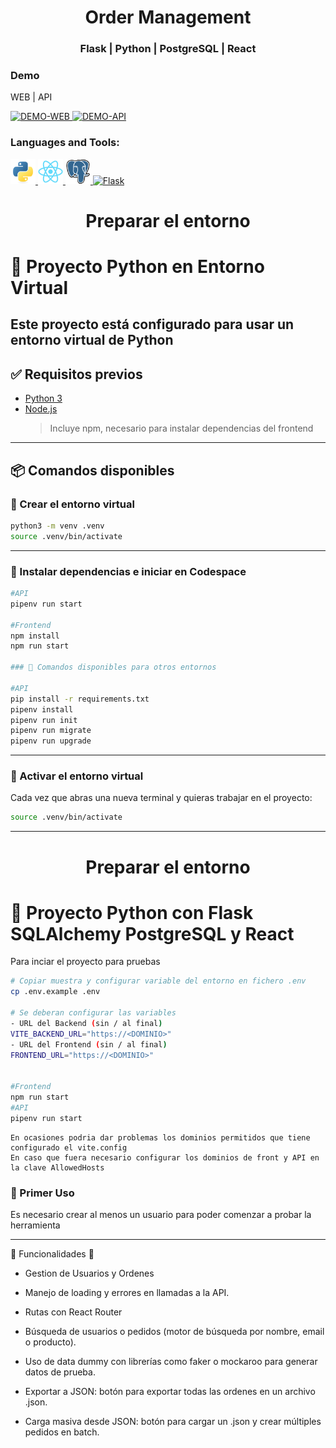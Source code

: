 <h1 align="center">Order Management </h1>
<h3 align="center">Flask | Python | PostgreSQL | React</h3>

<p align="left">
</p>

<h3 align="left">Demo</h3>
<p align="left">
  <p>WEB | API </p>
<a href="https://oms.gpp.one" target="_blank" rel="noreferrer">
    <img src="https://oms.gpp.one/world-wide-web.png" alt="DEMO-WEB" width="40" height="40"/>
</a>
<a href="https://omsapi.gpp.one" target="_blank" rel="noreferrer">
     <img src="https://oms.gpp.one/api.png" alt="DEMO-API" width="40" height="40"/>
</a>
</p>
<h3 align="left">Languages and Tools:</h3>
<p align="left">
  <a href="https://www.python.org" target="_blank" rel="noreferrer">
    <img src="https://raw.githubusercontent.com/devicons/devicon/master/icons/python/python-original.svg" alt="python" width="40" height="40"/>
  </a>
  <a href="https://react.dev/" target="_blank" rel="noreferrer">
    <img src="https://raw.githubusercontent.com/devicons/devicon/master/icons/react/react-original.svg" alt="react" width="40" height="40"/>
  </a>
  <a href="https://www.postgresql.org/" target="_blank" rel="noreferrer">
    <img src="https://raw.githubusercontent.com/devicons/devicon/master/icons/postgresql/postgresql-original.svg" alt="postgresql" width="40" height="40"/>
  </a>
  <a href="https://flask.palletsprojects.com/" target="_blank" rel="noreferrer">
    <img src="https://flask.palletsprojects.com/en/stable/_static/flask-logo.svg" alt="Flask" width="40" height="40"/>
</a>
</p>

<h1 align="center">Preparar el entorno</h1>

# 🐍 Proyecto Python en Entorno Virtual

Este proyecto está configurado para usar un **entorno virtual de Python** 
---

## ✅ Requisitos previos

- [Python 3](https://www.python.org/downloads/)  
- [Node.js](https://nodejs.org/)  
  > Incluye npm, necesario para instalar dependencias del frontend

---

## 📦 Comandos disponibles

### 🔹 Crear el entorno virtual
```bash
python3 -m venv .venv
source .venv/bin/activate
```

---

### 🔹 Instalar dependencias e iniciar en Codespace
```bash
#API
pipenv run start

#Frontend
npm install
npm run start

### 🔹 Comandos disponibles para otros entornos

#API
pip install -r requirements.txt
pipenv install
pipenv run init
pipenv run migrate
pipenv run upgrade

```

---

### 🔹 Activar el entorno virtual
Cada vez que abras una nueva terminal y quieras trabajar en el proyecto:
```bash
source .venv/bin/activate
```

---
<h1 align="center">Preparar el entorno</h1>

# 🐍 Proyecto Python con Flask SQLAlchemy PostgreSQL y React

Para inciar el proyecto para pruebas

```bash
# Copiar muestra y configurar variable del entorno en fichero .env
cp .env.example .env

# Se deberan configurar las variables
- URL del Backend (sin / al final)
VITE_BACKEND_URL="https://<DOMINIO>" 
- URL del Frontend (sin / al final)
FRONTEND_URL="https://<DOMINIO>"


#Frontend
npm run start 
#API
pipenv run start
```
```
En ocasiones podria dar problemas los dominios permitidos que tiene configurado el vite.config
En caso que fuera necesario configurar los dominios de front y API en la clave AllowedHosts

```

### 🔹 Primer Uso
Es necesario crear al menos un usuario para poder comenzar a probar la herramienta

---

🧩 Funcionalidades 🧩

- Gestion de Usuarios y Ordenes

- Manejo de loading y errores en llamadas a la API.

- Rutas con React Router

- Búsqueda de usuarios o pedidos (motor de búsqueda por nombre, email o producto).

- Uso de data dummy con librerías como faker o mockaroo para generar datos de prueba.

- Exportar a JSON: botón para exportar todas las ordenes en un archivo .json.

- Carga masiva desde JSON: botón para cargar un .json y crear múltiples pedidos en batch.
